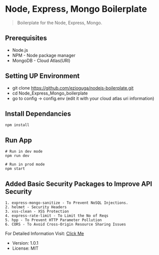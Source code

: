 # Node, Express, Mongo Boilerplate

> Boilerplate for the Node, Express, Mongo.
## Prerequisites
- Node.js
- NPM - Node package manager
- MongoDB - Cloud Atlas(URI)

## Setting UP Environment
- git clone https://github.com/ezioguga/nodejs-boilerplate.git
- cd Node_Express_Mongo_boilerplate
- go to config -> config.env (edit it with your cloud atlas uri information)


## Install Dependancies
```
npm install
```
## Run App
```
# Run in dev mode
npm run dev

# Run in prod mode
npm start
```
## Added Basic Security Packages to Improve API Security
```
1. express-mongo-sanitize - To Prevent NoSQL Injections.
2. helmet - Security Headers
3. xss-clean - XSS Protection
4. express-rate-limit - To Limit the No of Reqs
5. hpp - To Prevent HTTP Parameter Pollution
6. CORS - To Avoid Cross-Origin Resource Sharing Issues
```
For Detailed Information Visit: 
[Click Me](https://medium.com/javascript-in-plain-english/common-nodejs-mongo-api-security-problems-and-how-to-overcome-them-548d0137984c)
- Version: 1.0.1
- License: MIT
